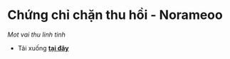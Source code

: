 # Chứng chỉ chặn thu hồi - Norameoo
_Mot vai thu linh tinh_

- Tải xuống **[tại đây](https://install.appcenter.ms/users/norameoo/apps/maps12-aov/distribution_groups/member)**
